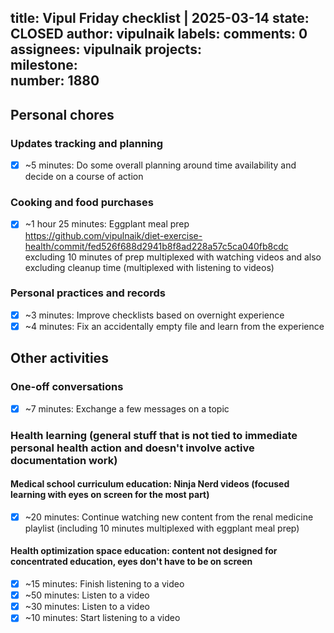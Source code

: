 title:	Vipul Friday checklist | 2025-03-14
state:	CLOSED
author:	vipulnaik
labels:	
comments:	0
assignees:	vipulnaik
projects:	
milestone:	
number:	1880
--
## Personal chores

### Updates tracking and planning

- [x] ~5 minutes: Do some overall planning around time availability and decide on a course of action

### Cooking and food purchases

- [x] ~1 hour 25 minutes: Eggplant meal prep https://github.com/vipulnaik/diet-exercise-health/commit/fed526f688d2941b8f8ad228a57c5ca040fb8cdc excluding 10 minutes of prep multiplexed with watching videos and also excluding cleanup time (multiplexed with listening to videos)

### Personal practices and records

- [x] ~3 minutes: Improve checklists based on overnight experience
- [x] ~4 minutes: Fix an accidentally empty file and learn from the experience

## Other activities

### One-off conversations

- [x] ~7 minutes: Exchange a few messages on a topic
### Health learning (general stuff that is not tied to immediate personal health action and doesn't involve active documentation work)

#### Medical school curriculum education: Ninja Nerd videos (focused learning with eyes on screen for the most part)

- [x] ~20 minutes: Continue watching new content from the renal medicine playlist (including 10 minutes multiplexed with eggplant meal prep)

#### Health optimization space education: content not designed for concentrated education, eyes don't have to be on screen

- [x] ~15 minutes: Finish listening to a video
- [x] ~50 minutes: Listen to a video
- [x] ~30 minutes: Listen to a video
- [x] ~10 minutes: Start listening to a video
